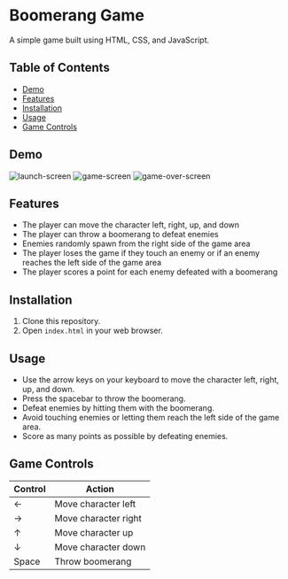# Boomerang Game

A simple game built using HTML, CSS, and JavaScript.

## Table of Contents

- [Demo](#demo)
- [Features](#features)
- [Installation](#installation)
- [Usage](#usage)
- [Game Controls](#game-controls)

## Demo

![launch-screen](launch.png)
![game-screen](game.png)
![game-over-screen](game-over.png)

## Features

- The player can move the character left, right, up, and down
- The player can throw a boomerang to defeat enemies
- Enemies randomly spawn from the right side of the game area
- The player loses the game if they touch an enemy or if an enemy reaches the left side of the game area
- The player scores a point for each enemy defeated with a boomerang

## Installation

1. Clone this repository.
2. Open `index.html` in your web browser.

## Usage

- Use the arrow keys on your keyboard to move the character left, right, up, and down.
- Press the spacebar to throw the boomerang.
- Defeat enemies by hitting them with the boomerang.
- Avoid touching enemies or letting them reach the left side of the game area.
- Score as many points as possible by defeating enemies.

## Game Controls

| Control | Action                 |
| ------- | ----------------------|
| ←       | Move character left   |
| →       | Move character right  |
| ↑       | Move character up     |
| ↓       | Move character down   |
| Space   | Throw boomerang        |
